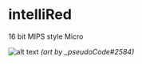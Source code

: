 # **intelliRed**
16 bit MIPS style Micro

![alt text](https://i.imgur.com/wZNK6Iy.png)
*(art by _pseudoCode#2584)*
